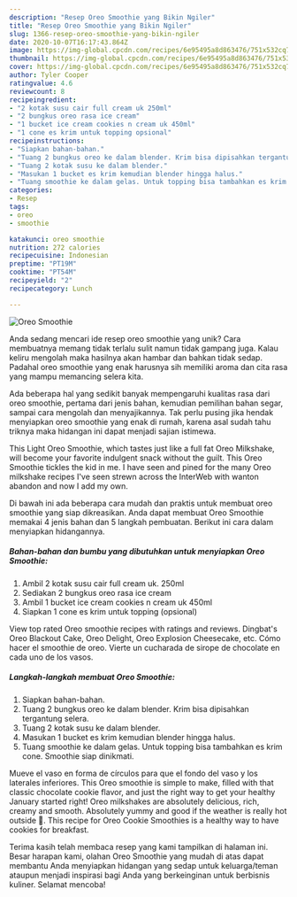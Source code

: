 ```yaml
---
description: "Resep Oreo Smoothie yang Bikin Ngiler"
title: "Resep Oreo Smoothie yang Bikin Ngiler"
slug: 1366-resep-oreo-smoothie-yang-bikin-ngiler
date: 2020-10-07T16:17:43.864Z
image: https://img-global.cpcdn.com/recipes/6e95495a8d863476/751x532cq70/oreo-smoothie-foto-resep-utama.jpg
thumbnail: https://img-global.cpcdn.com/recipes/6e95495a8d863476/751x532cq70/oreo-smoothie-foto-resep-utama.jpg
cover: https://img-global.cpcdn.com/recipes/6e95495a8d863476/751x532cq70/oreo-smoothie-foto-resep-utama.jpg
author: Tyler Cooper
ratingvalue: 4.6
reviewcount: 8
recipeingredient:
- "2 kotak susu cair full cream uk 250ml"
- "2 bungkus oreo rasa ice cream"
- "1 bucket ice cream cookies n cream uk 450ml"
- "1 cone es krim untuk topping opsional"
recipeinstructions:
- "Siapkan bahan-bahan."
- "Tuang 2 bungkus oreo ke dalam blender. Krim bisa dipisahkan tergantung selera."
- "Tuang 2 kotak susu ke dalam blender."
- "Masukan 1 bucket es krim kemudian blender hingga halus."
- "Tuang smoothie ke dalam gelas. Untuk topping bisa tambahkan es krim cone. Smoothie siap dinikmati."
categories:
- Resep
tags:
- oreo
- smoothie

katakunci: oreo smoothie 
nutrition: 272 calories
recipecuisine: Indonesian
preptime: "PT19M"
cooktime: "PT54M"
recipeyield: "2"
recipecategory: Lunch

---
```



![Oreo Smoothie](https://img-global.cpcdn.com/recipes/6e95495a8d863476/751x532cq70/oreo-smoothie-foto-resep-utama.jpg)

Anda sedang mencari ide resep oreo smoothie yang unik? Cara membuatnya memang tidak terlalu sulit namun tidak gampang juga. Kalau keliru mengolah maka hasilnya akan hambar dan bahkan tidak sedap. Padahal oreo smoothie yang enak harusnya sih memiliki aroma dan cita rasa yang mampu memancing selera kita.

Ada beberapa hal yang sedikit banyak mempengaruhi kualitas rasa dari oreo smoothie, pertama dari jenis bahan, kemudian pemilihan bahan segar, sampai cara mengolah dan menyajikannya. Tak perlu pusing jika hendak menyiapkan oreo smoothie yang enak di rumah, karena asal sudah tahu triknya maka hidangan ini dapat menjadi sajian istimewa.

This Light Oreo Smoothie, which tastes just like a full fat Oreo Milkshake, will become your favorite indulgent snack without the guilt. This Oreo Smoothie tickles the kid in me. I have seen and pined for the many Oreo milkshake recipes I&#39;ve seen strewn across the InterWeb with wanton abandon and now I add my own.


Di bawah ini ada beberapa cara mudah dan praktis untuk membuat oreo smoothie yang siap dikreasikan. Anda dapat membuat Oreo Smoothie memakai 4 jenis bahan dan 5 langkah pembuatan. Berikut ini cara dalam menyiapkan hidangannya.

<!--inarticleads1-->

##### Bahan-bahan dan bumbu yang dibutuhkan untuk menyiapkan Oreo Smoothie:

1. Ambil 2 kotak susu cair full cream uk. 250ml
1. Sediakan 2 bungkus oreo rasa ice cream
1. Ambil 1 bucket ice cream cookies n cream uk 450ml
1. Siapkan 1 cone es krim untuk topping (opsional)


View top rated Oreo smoothie recipes with ratings and reviews. Dingbat&#39;s Oreo Blackout Cake, Oreo Delight, Oreo Explosion Cheesecake, etc. Cómo hacer el smoothie de oreo. Vierte un cucharada de sirope de chocolate en cada uno de los vasos. 

<!--inarticleads2-->

##### Langkah-langkah membuat Oreo Smoothie:

1. Siapkan bahan-bahan.
1. Tuang 2 bungkus oreo ke dalam blender. Krim bisa dipisahkan tergantung selera.
1. Tuang 2 kotak susu ke dalam blender.
1. Masukan 1 bucket es krim kemudian blender hingga halus.
1. Tuang smoothie ke dalam gelas. Untuk topping bisa tambahkan es krim cone. Smoothie siap dinikmati.


Mueve el vaso en forma de círculos para que el fondo del vaso y los laterales inferiores. This Oreo smoothie is simple to make, filled with that classic chocolate cookie flavor, and just the right way to get your healthy January started right! Oreo milkshakes are absolutely delicious, rich, creamy and smooth. Absolutely yummy and good if the weather is really hot outside 🙂. This recipe for Oreo Cookie Smoothies is a healthy way to have cookies for breakfast. 

Terima kasih telah membaca resep yang kami tampilkan di halaman ini. Besar harapan kami, olahan Oreo Smoothie yang mudah di atas dapat membantu Anda menyiapkan hidangan yang sedap untuk keluarga/teman ataupun menjadi inspirasi bagi Anda yang berkeinginan untuk berbisnis kuliner. Selamat mencoba!
